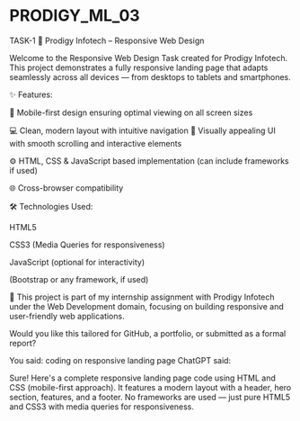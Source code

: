 # PRODIGY_ML_03
TASK-1
🚀 Prodigy Infotech – Responsive Web Design

Welcome to the Responsive Web Design Task created for Prodigy Infotech. This project demonstrates a fully responsive landing page that adapts seamlessly across all devices — from desktops to tablets and smartphones.

✨ Features:

📱 Mobile-first design ensuring optimal viewing on all screen sizes

💻 Clean, modern layout with intuitive navigation
🎨 Visually appealing UI with smooth scrolling and interactive elements

⚙️ HTML, CSS & JavaScript based implementation (can include frameworks if used)

🌐 Cross-browser compatibility

🛠️ Technologies Used:

HTML5

CSS3 (Media Queries for responsiveness)

JavaScript (optional for interactivity)

(Bootstrap or any framework, if used)

💼 This project is part of my internship assignment with Prodigy Infotech under the Web Development domain, focusing on building responsive and user-friendly web applications.

Would you like this tailored for GitHub, a portfolio, or submitted as a formal report?

You said:
coding on responsive landing page
ChatGPT said:

Sure! Here's a complete responsive landing page code using HTML and CSS (mobile-first approach). It features a modern layout with a header, hero section, features, and a footer. No frameworks are used — just pure HTML5 and CSS3 with media queries for responsiveness.

